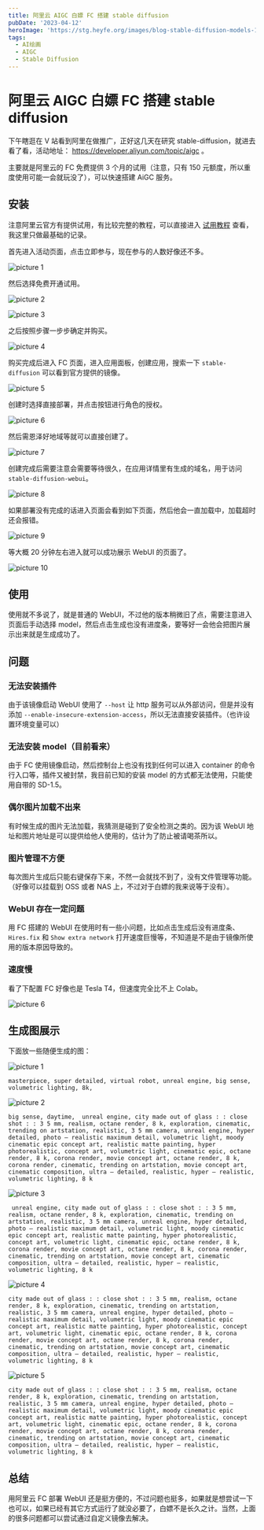 ```yaml
---
title: 阿里云 AIGC 白嫖 FC 搭建 stable diffusion
pubDate: '2023-04-12'
heroImage: 'https://stg.heyfe.org/images/blog-stable-diffusion-models-1690811336594.png'
tags:
  - AI绘画
  - AIGC
  - Stable Diffusion
---
```


# 阿里云 AIGC 白嫖 FC 搭建 stable diffusion

下午瞎逛在 V 站看到阿里在做推广，正好这几天在研究 stable-diffusion，就进去看了看，活动地址： https://developer.aliyun.com/topic/aigc 。

主要就是阿里云的 FC 免费提供 3 个月的试用（注意，只有 150 元额度，所以重度使用可能一会就玩没了），可以快速搭建 AiGC 服务。

## 安装

注意阿里云官方有提供试用，有比较完整的教程，可以直接进入 [试用教程](https://developer.aliyun.com/adc/scenario/exp/e71ae1062a4f405e8ed80c0dd0ea2156?) 查看，我这里只做最基础的记录。

首先进入活动页面，点击立即参与，现在参与的人数好像还不多。

![picture 1](https://stg.heyfe.org/images/blog-stable-diffusion-aliyun-fc-1681294274442.png)

然后选择免费开通试用。

![picture 2](https://stg.heyfe.org/images/blog-stable-diffusion-aliyun-fc-1681294306017.png)

![picture 3](https://stg.heyfe.org/images/blog-stable-diffusion-aliyun-fc-1681294439158.png)

之后按照步骤一步步确定并购买。

![picture 4](https://stg.heyfe.org/images/blog-stable-diffusion-aliyun-fc-1681294457681.png)

购买完成后进入 FC 页面，进入应用面板，创建应用，搜索一下 `stable-diffusion` 可以看到官方提供的镜像。

![picture 5](https://stg.heyfe.org/images/blog-stable-diffusion-aliyun-fc-1681294524329.png)

创建时选择直接部署，并点击按钮进行角色的授权。

![picture 6](https://stg.heyfe.org/images/blog-stable-diffusion-aliyun-fc-1681294657749.png)

然后需恩泽好地域等就可以直接创建了。

![picture 7](https://stg.heyfe.org/images/blog-stable-diffusion-aliyun-fc-1681294721852.png)

创建完成后需要注意会需要等待很久，在应用详情里有生成的域名，用于访问 `stable-diffusion-webui`。

![picture 8](https://stg.heyfe.org/images/blog-stable-diffusion-aliyun-fc-1681295316539.png)

如果部署没有完成的话进入页面会看到如下页面，然后他会一直加载中，加载超时还会报错。

![picture 9](https://stg.heyfe.org/images/blog-stable-diffusion-aliyun-fc-1681295323411.png)

等大概 20 分钟左右进入就可以成功展示 WebUI 的页面了。

![picture 10](https://stg.heyfe.org/images/blog-stable-diffusion-aliyun-fc-1681296949334.png)

## 使用

使用就不多说了，就是普通的 WebUI，不过他的版本稍微旧了点，需要注意进入页面后手动选择 model，然后点击生成也没有进度条，要等好一会他会把图片展示出来就是生成成功了。

## 问题

### 无法安装插件

由于该镜像启动 WebUI 使用了 `--host` 让 http 服务可以从外部访问，但是并没有添加 `--enable-insecure-extension-access`，所以无法直接安装插件。（也许设置环境变量可以）

### 无法安装 model（目前看来）

由于 FC 使用镜像启动，然后控制台上也没有找到任何可以进入 container 的命令行入口等，插件又被封禁，我目前已知的安装 model 的方式都无法使用，只能使用自带的 SD-1.5。

### 偶尔图片加载不出来

有时候生成的图片无法加载，我猜测是碰到了安全检测之类的。因为该 WebUI 地址和图片地址是可以提供给他人使用的，估计为了防止被请喝茶所以。

### 图片管理不方便

每次图片生成后只能右键保存下来，不然一会就找不到了，没有文件管理等功能。（好像可以挂载到 OSS 或者 NAS 上，不过对于白嫖的我来说等于没有）。

### WebUI 存在一定问题

用 FC 搭建的 WebUI 在使用时有一些小问题，比如点击生成后没有进度条、`Hires.fix` 和 `Show extra network` 打开速度巨慢等，不知道是不是由于镜像所使用的版本原因导致的。

### 速度慢

看了下配置 FC 好像也是 Tesla T4，但速度完全比不上 Colab。

![picture 6](https://stg.heyfe.org/images/blog-stable-diffusion-webui-aliyun-fc-1681307878852.png)

## 生成图展示

下面放一些随便生成的图：

![picture 1](https://stg.heyfe.org/images/blog-stable-diffusion-webui-aliyun-fc-1681306078347.png)

```
masterpiece, super detailed, virtual robot, unreal engine, big sense, volumetric lighting, 8k,
```

![picture 2](https://stg.heyfe.org/images/blog-stable-diffusion-webui-aliyun-fc-1681306101712.png)

```
big sense, daytime,  unreal engine, city made out of glass : : close shot : : 3 5 mm, realism, octane render, 8 k, exploration, cinematic, trending on artstation, realistic, 3 5 mm camera, unreal engine, hyper detailed, photo – realistic maximum detail, volumetric light, moody cinematic epic concept art, realistic matte painting, hyper photorealistic, concept art, volumetric light, cinematic epic, octane render, 8 k, corona render, movie concept art, octane render, 8 k, corona render, cinematic, trending on artstation, movie concept art, cinematic composition, ultra – detailed, realistic, hyper – realistic, volumetric lighting, 8 k
```

![picture 3](https://stg.heyfe.org/images/blog-stable-diffusion-webui-aliyun-fc-1681306175732.png)

```
 unreal engine, city made out of glass : : close shot : : 3 5 mm, realism, octane render, 8 k, exploration, cinematic, trending on artstation, realistic, 3 5 mm camera, unreal engine, hyper detailed, photo – realistic maximum detail, volumetric light, moody cinematic epic concept art, realistic matte painting, hyper photorealistic, concept art, volumetric light, cinematic epic, octane render, 8 k, corona render, movie concept art, octane render, 8 k, corona render, cinematic, trending on artstation, movie concept art, cinematic composition, ultra – detailed, realistic, hyper – realistic, volumetric lighting, 8 k
```

![picture 4](https://stg.heyfe.org/images/blog-stable-diffusion-webui-aliyun-fc-1681306182978.png)

```
city made out of glass : : close shot : : 3 5 mm, realism, octane render, 8 k, exploration, cinematic, trending on artstation, realistic, 3 5 mm camera, unreal engine, hyper detailed, photo – realistic maximum detail, volumetric light, moody cinematic epic concept art, realistic matte painting, hyper photorealistic, concept art, volumetric light, cinematic epic, octane render, 8 k, corona render, movie concept art, octane render, 8 k, corona render, cinematic, trending on artstation, movie concept art, cinematic composition, ultra – detailed, realistic, hyper – realistic, volumetric lighting, 8 k
```

![picture 5](https://stg.heyfe.org/images/blog-stable-diffusion-webui-aliyun-fc-1681306191335.png)

```
city made out of glass : : close shot : : 3 5 mm, realism, octane render, 8 k, exploration, cinematic, trending on artstation, realistic, 3 5 mm camera, unreal engine, hyper detailed, photo – realistic maximum detail, volumetric light, moody cinematic epic concept art, realistic matte painting, hyper photorealistic, concept art, volumetric light, cinematic epic, octane render, 8 k, corona render, movie concept art, octane render, 8 k, corona render, cinematic, trending on artstation, movie concept art, cinematic composition, ultra – detailed, realistic, hyper – realistic, volumetric lighting, 8 k
```

## 总结

用阿里云 FC 部署 WebUI 还是挺方便的，不过问题也挺多，如果就是想尝试一下也可以，如果已经有其它方式运行了就没必要了，白嫖不是长久之计。当然，上面的很多问题都可以尝试通过自定义镜像去解决。

